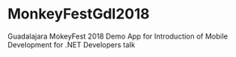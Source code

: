 # MonkeyFestGdl2018
Guadalajara MokeyFest 2018 Demo App for Introduction of Mobile Development for .NET Developers talk
